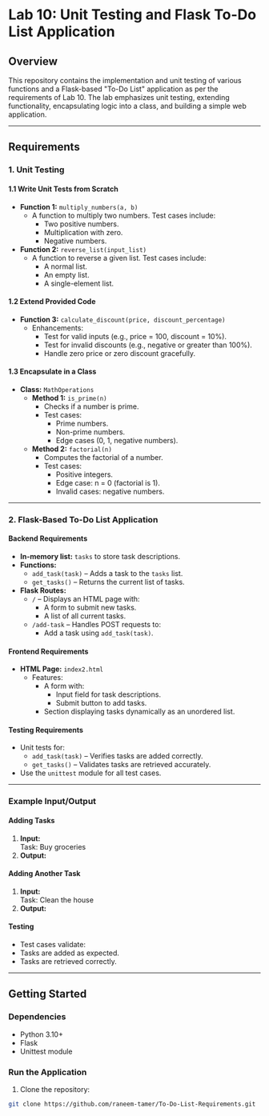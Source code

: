 # Lab 10: Unit Testing and Flask To-Do List Application

## **Overview**
This repository contains the implementation and unit testing of various functions and a Flask-based "To-Do List" application as per the requirements of Lab 10. The lab emphasizes unit testing, extending functionality, encapsulating logic into a class, and building a simple web application.

---

## **Requirements**

### **1. Unit Testing**

#### **1.1 Write Unit Tests from Scratch**
- **Function 1:** `multiply_numbers(a, b)`
  - A function to multiply two numbers. Test cases include:
    - Two positive numbers.
    - Multiplication with zero.
    - Negative numbers.
- **Function 2:** `reverse_list(input_list)`
  - A function to reverse a given list. Test cases include:
    - A normal list.
    - An empty list.
    - A single-element list.

#### **1.2 Extend Provided Code**
- **Function 3:** `calculate_discount(price, discount_percentage)`
  - Enhancements:
    - Test for valid inputs (e.g., price = 100, discount = 10%).
    - Test for invalid discounts (e.g., negative or greater than 100%).
    - Handle zero price or zero discount gracefully.

#### **1.3 Encapsulate in a Class**
- **Class:** `MathOperations`
  - **Method 1:** `is_prime(n)`
    - Checks if a number is prime.
    - Test cases:
      - Prime numbers.
      - Non-prime numbers.
      - Edge cases (0, 1, negative numbers).
  - **Method 2:** `factorial(n)`
    - Computes the factorial of a number.
    - Test cases:
      - Positive integers.
      - Edge case: n = 0 (factorial is 1).
      - Invalid cases: negative numbers.

---

### **2. Flask-Based To-Do List Application**

#### **Backend Requirements**
- **In-memory list:** `tasks` to store task descriptions.
- **Functions:**
  - `add_task(task)` – Adds a task to the `tasks` list.
  - `get_tasks()` – Returns the current list of tasks.
- **Flask Routes:**
  - `/` – Displays an HTML page with:
    - A form to submit new tasks.
    - A list of all current tasks.
  - `/add-task` – Handles POST requests to:
    - Add a task using `add_task(task)`.

#### **Frontend Requirements**
- **HTML Page:** `index2.html`
  - Features:
    - A form with:
      - Input field for task descriptions.
      - Submit button to add tasks.
    - Section displaying tasks dynamically as an unordered list.

#### **Testing Requirements**
- Unit tests for:
  - `add_task(task)` – Verifies tasks are added correctly.
  - `get_tasks()` – Validates tasks are retrieved accurately.
- Use the `unittest` module for all test cases.

---

### **Example Input/Output**

#### **Adding Tasks**
1. **Input:**  
   Task: Buy groceries
2. **Output:**  

#### **Adding Another Task**
1. **Input:**  
Task: Clean the house
2. **Output:**  

#### **Testing**
- Test cases validate:
- Tasks are added as expected.
- Tasks are retrieved correctly.

---

## **Getting Started**

### **Dependencies**
- Python 3.10+
- Flask
- Unittest module

### **Run the Application**
1. Clone the repository:
```bash
git clone https://github.com/raneem-tamer/To-Do-List-Requirements.git
